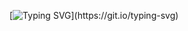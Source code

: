 [![Typing SVG](https://readme-typing-svg.demolab.com?font=Fira+Code&size=21&pause=1000&color=70A4FC&random=false&width=650&height=100&lines=coding+as+art.keep+open+source%2Cenjoy+open+source.)](https://git.io/typing-svg)
<!---
- 👋 Hi, I’m @Yolo-00
- 👀 I’m interested in web
- 📫 How to reach me g20180630105@gmail.com
--->
<!---
guoCertain/guoCertain is a ✨ special ✨ repository because its `README.md` (this file) appears on your GitHub profile.
You can click the Preview link to take a look at your changes.
--->
<!---
![Anurag's GitHub stats](https://github-readme-stats.vercel.app/api?username=Yolo-00&show_icons=true&theme=default)
[![Top Langs](https://github-readme-stats.vercel.app/api/top-langs/?username=Yolo-00&hide=shell,html,scss)](https://github.com/anuraghazra/github-readme-stats)
--->

<!---
<a href="https://github.com/Yolo-00">
  <img align="center" src="https://github-readme-stats.vercel.app/api?username=Yolo-00&&show_icons=true&theme=tokyonight" />
</a>
<a href="https://github.com/Yolo-00">
  <img align="center" src="https://github-readme-stats.vercel.app/api/top-langs/?username=Yolo-00" />
</a>
--->
